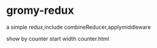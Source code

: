 # gromy-redux
a simple redux,include combineReducer,applymiddleware 

show by counter
start width counter.html
